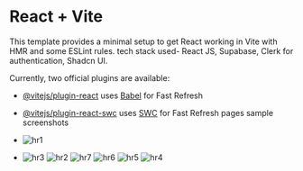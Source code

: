 # React + Vite

This template provides a minimal setup to get React working in Vite with HMR and some ESLint rules.
tech stack used- React JS, Supabase, Clerk for authentication, Shadcn UI.

Currently, two official plugins are available:

- [@vitejs/plugin-react](https://github.com/vitejs/vite-plugin-react/blob/main/packages/plugin-react/README.md) uses [Babel](https://babeljs.io/) for Fast Refresh
- [@vitejs/plugin-react-swc](https://github.com/vitejs/vite-plugin-react-swc) uses [SWC](https://swc.rs/) for Fast Refresh
  pages sample screenshots
  
- ![hr1](https://github.com/user-attachments/assets/d307095e-f18c-4dfc-88f8-d6a2b22f3d81)
- ![hr3](https://github.com/user-attachments/assets/75ec4c12-9c27-4099-92c8-1335fe57aacc)
![hr2](https://github.com/user-attachments/assets/eedddb9d-8917-4adf-8ff2-8085f0a7505d)
![hr7](https://github.com/user-attachments/assets/3f88dfcc-e3ad-44c9-85fa-ddb973ad502d)
![hr6](https://github.com/user-attachments/assets/62e82794-65cc-4890-b120-1401b3b2342a)
![hr5](https://github.com/user-attachments/assets/5a31fd0f-8315-4ce2-9b54-9f25eb404b6c)
![hr4](https://github.com/user-attachments/assets/1038296f-1a59-4ce0-959c-4d2b3043767c)



